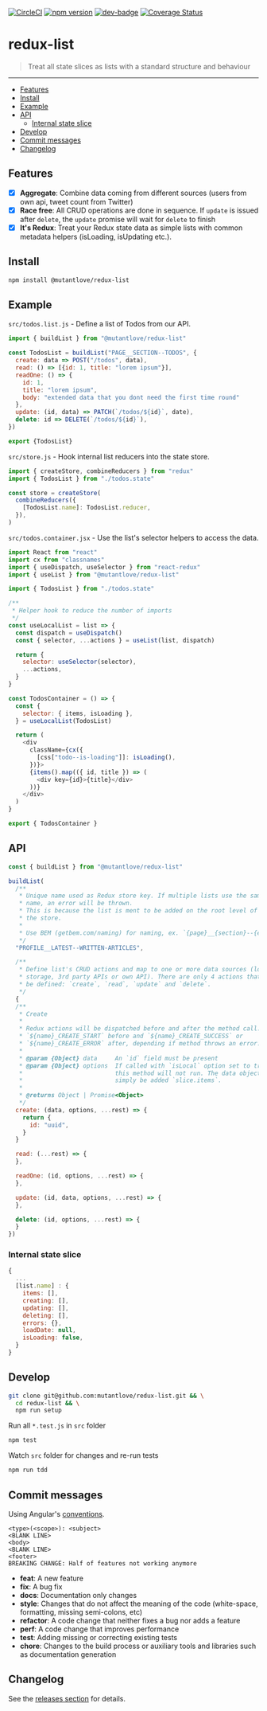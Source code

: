 <!-- markdownlint-disable first-line-h1 line-length -->

[![CircleCI](https://circleci.com/gh/mutantlove/redux-list.svg?style=svg)](https://circleci.com/gh/mutantlove/redux-list)
[![npm version](https://badge.fury.io/js/%40mutantlove%2Fredux-list.svg)](https://badge.fury.io/js/%40mutantlove%2Fredux-list)
[![dev-badge](https://david-dm.org/mutantlove/redux-list.svg)](https://david-dm.org/mutantlove/redux-list)
[![Coverage Status](https://coveralls.io/repos/github/mutantlove/redux-list/badge.svg)](https://coveralls.io/github/mutantlove/redux-list)

# redux-list

> Treat all state slices as lists with a standard structure and behaviour

---

<!-- vim-markdown-toc GFM -->

* [Features](#features)
* [Install](#install)
* [Example](#example)
* [API](#api)
  * [Internal state slice](#internal-state-slice)
* [Develop](#develop)
* [Commit messages](#commit-messages)
* [Changelog](#changelog)

<!-- vim-markdown-toc -->

## Features

* [x] **Aggregate**: Combine data coming from different sources (users from own api, tweet count from Twitter)
* [x] **Race free**: All CRUD operations are done in sequence. If `update` is issued after `delete`, the `update` promise will wait for `delete` to finish
* [x] **It's Redux**: Treat your Redux state data as simple lists with common metadata helpers (isLoading, isUpdating etc.).

## Install

```bash
npm install @mutantlove/redux-list
```

## Example

`src/todos.list.js` - Define a list of Todos from our API.

```js
import { buildList } from "@mutantlove/redux-list"

const TodosList = buildList("PAGE__SECTION--TODOS", {
  create: data => POST("/todos", data),
  read: () => [{id: 1, title: "lorem ipsum"}],
  readOne: () => {
    id: 1,
    title: "lorem ipsum",
    body: "extended data that you dont need the first time round"
  },
  update: (id, data) => PATCH(`/todos/${id}`, date),
  delete: id => DELETE(`/todos/${id}`),
})

export {TodosList}
```

`src/store.js` - Hook internal list reducers into the state store.

```js
import { createStore, combineReducers } from "redux"
import { TodosList } from "./todos.state"

const store = createStore(
  combineReducers({
    [TodosList.name]: TodosList.reducer,
  }),
)
```

`src/todos.container.jsx` - Use the list's selector helpers to access the data.

```js
import React from "react"
import cx from "classnames"
import { useDispatch, useSelector } from "react-redux"
import { useList } from "@mutantlove/redux-list"

import { TodosList } from "./todos.state"

/**
 * Helper hook to reduce the number of imports
 */
const useLocalList = list => {
  const dispatch = useDispatch()
  const { selector, ...actions } = useList(list, dispatch)

  return {
    selector: useSelector(selector),
    ...actions,
  }
}

const TodosContainer = () => {
  const {
    selector: { items, isLoading },
  } = useLocalList(TodosList)

  return (
    <div
      className={cx({
        [css["todo--is-loading"]]: isLoading(),
      })}>
      {items().map(({ id, title }) => (
        <div key={id}>{title}</div>
      ))}
    </div>
  )
}

export { TodosContainer }
```

## API

```js
const { buildList } from "@mutantlove/redux-list"

buildList(
  /**
   * Unique name used as Redux store key. If multiple lists use the same
   * name, an error will be thrown.
   * This is because the list is ment to be added on the root level of
   * the store.
   *
   * Use BEM (getbem.com/naming) for naming, ex. `{page}__{section}--{entity}`
   */
  "PROFILE__LATEST--WRITTEN-ARTICLES",

  /**
   * Define list's CRUD actions and map to one or more data sources (local
   * storage, 3rd party APIs or own API). There are only 4 actions that can
   * be defined: `create`, `read`, `update` and `delete`.
   */
  {
  /**
   * Create
   *
   * Redux actions will be dispatched before and after the method call.
   * `${name}_CREATE_START` before and `${name}_CREATE_SUCCESS` or
   * `${name}_CREATE_ERROR` after, depending if method throws an error.
   *
   * @param {Object} data     An `id` field must be present
   * @param {Object} options  If called with `isLocal` option set to true,
   *                          this method will not run. The data object will
   *                          simply be added `slice.items`.
   *
   * @returns Object | Promise<Object>
   */
  create: (data, options, ...rest) => {
    return {
      id: "uuid",
    }
  }

  read: (...rest) => {
  },

  readOne: (id, options, ...rest) => {
  },

  update: (id, data, options, ...rest) => {
  },

  delete: (id, options, ...rest) => {
  }
})
```

### Internal state slice

```js
{
  ...
  [list.name] : {
    items: [],
    creating: [],
    updating: [],
    deleting: [],
    errors: {},
    loadDate: null,
    isLoading: false,
  }
}
```

## Develop

```bash
git clone git@github.com:mutantlove/redux-list.git && \
  cd redux-list && \
  npm run setup
```

Run all `*.test.js` in `src` folder

```bash
npm test
```

Watch `src` folder for changes and re-run tests

```bash
npm run tdd
```

## Commit messages

Using Angular's [conventions](https://github.com/angular/angular.js/blob/master/DEVELOPERS.md#-git-commit-guidelines).

```text
<type>(<scope>): <subject>
<BLANK LINE>
<body>
<BLANK LINE>
<footer>
BREAKING CHANGE: Half of features not working anymore
```

* **feat**: A new feature
* **fix**: A bug fix
* **docs**: Documentation only changes
* **style**: Changes that do not affect the meaning of the code (white-space, formatting, missing semi-colons, etc)
* **refactor**: A code change that neither fixes a bug nor adds a feature
* **perf**: A code change that improves performance
* **test**: Adding missing or correcting existing tests
* **chore**: Changes to the build process or auxiliary tools and libraries such as documentation generation

## Changelog

See the [releases section](https://github.com/mutantlove/redux-list/releases) for details.
